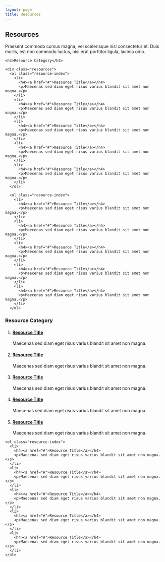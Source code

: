 ```yaml
---
layout: page
title: Resources
---
```


<section class="page">
  <h2>Resources</h2>
  <p class="page-intro">Praesent commodo cursus magna, vel scelerisque nisl consectetur et. Duis mollis, est non commodo luctus, nisi erat porttitor ligula, lacinia odio.</p>

    <h3>Resource Category</h3>

    <div class="resources">
      <ol class="resource-index">
        <li>
          <h4><a href="#">Resource Title</a></h4>
          <p>Maecenas sed diam eget risus varius blandit sit amet non magna.</p>
        </li>
        <li>
          <h4><a href="#">Resource Title</a></h4>
          <p>Maecenas sed diam eget risus varius blandit sit amet non magna.</p>
        </li>
        <li>
          <h4><a href="#">Resource Title</a></h4>
          <p>Maecenas sed diam eget risus varius blandit sit amet non magna.</p>
        </li>
        <li>
          <h4><a href="#">Resource Title</a></h4>
          <p>Maecenas sed diam eget risus varius blandit sit amet non magna.</p>
        </li>
        <li>
          <h4><a href="#">Resource Title</a></h4>
          <p>Maecenas sed diam eget risus varius blandit sit amet non magna.</p>
        </li>
      </ol>

      <ol class="resource-index">
        <li>
          <h4><a href="#">Resource Title</a></h4>
          <p>Maecenas sed diam eget risus varius blandit sit amet non magna.</p>
        </li>
        <li>
          <h4><a href="#">Resource Title</a></h4>
          <p>Maecenas sed diam eget risus varius blandit sit amet non magna.</p>
        </li>
        <li>
          <h4><a href="#">Resource Title</a></h4>
          <p>Maecenas sed diam eget risus varius blandit sit amet non magna.</p>
        </li>
        <li>
          <h4><a href="#">Resource Title</a></h4>
          <p>Maecenas sed diam eget risus varius blandit sit amet non magna.</p>
        </li>
        <li>
          <h4><a href="#">Resource Title</a></h4>
          <p>Maecenas sed diam eget risus varius blandit sit amet non magna.</p>
        </li>
      </ol>
  </div>

  <h3>Resource Category</h3>

  <div class="resources">
    <ol class="resource-index">
      <li>
        <h4><a href="#">Resource Title</a></h4>
        <p>Maecenas sed diam eget risus varius blandit sit amet non magna.</p>
      </li>
      <li>
        <h4><a href="#">Resource Title</a></h4>
        <p>Maecenas sed diam eget risus varius blandit sit amet non magna.</p>
      </li>
      <li>
        <h4><a href="#">Resource Title</a></h4>
        <p>Maecenas sed diam eget risus varius blandit sit amet non magna.</p>
      </li>
      <li>
        <h4><a href="#">Resource Title</a></h4>
        <p>Maecenas sed diam eget risus varius blandit sit amet non magna.</p>
      </li>
      <li>
        <h4><a href="#">Resource Title</a></h4>
        <p>Maecenas sed diam eget risus varius blandit sit amet non magna.</p>
      </li>
    </ol>

    <ol class="resource-index">
      <li>
        <h4><a href="#">Resource Title</a></h4>
        <p>Maecenas sed diam eget risus varius blandit sit amet non magna.</p>
      </li>
      <li>
        <h4><a href="#">Resource Title</a></h4>
        <p>Maecenas sed diam eget risus varius blandit sit amet non magna.</p>
      </li>
      <li>
        <h4><a href="#">Resource Title</a></h4>
        <p>Maecenas sed diam eget risus varius blandit sit amet non magna.</p>
      </li>
      <li>
        <h4><a href="#">Resource Title</a></h4>
        <p>Maecenas sed diam eget risus varius blandit sit amet non magna.</p>
      </li>
      <li>
        <h4><a href="#">Resource Title</a></h4>
        <p>Maecenas sed diam eget risus varius blandit sit amet non magna.</p>
      </li>
    </ol>
</div>

</section>
